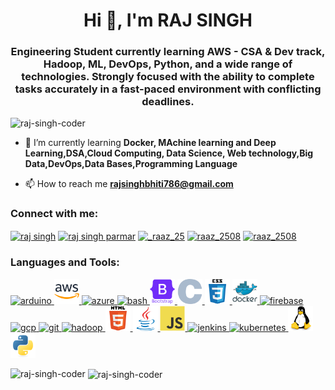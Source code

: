 <h1 align="center">Hi 👋, I'm RAJ SINGH</h1>
<h3 align="center">Engineering Student currently learning AWS - CSA & Dev track, Hadoop, ML, DevOps, Python, and a wide range of technologies. Strongly focused with the ability to complete tasks accurately in a fast-paced environment with conflicting deadlines.</h3>

<p align="left"> <img src="https://komarev.com/ghpvc/?username=raj-singh-coder&label=Profile%20views&color=0e75b6&style=flat" alt="raj-singh-coder" /> </p>

- 🌱 I’m currently learning **Docker, MAchine learning and Deep Learning,DSA,Cloud Computing, Data Science, Web technology,Big Data,DevOps,Data Bases,Programming Language**

- 📫 How to reach me **rajsinghbhiti786@gmail.com**

<h3 align="left">Connect with me:</h3>
<p align="left">
<a href="https://linkedin.com/in/raj singh" target="blank"><img align="center" src="https://cdn.jsdelivr.net/npm/simple-icons@3.0.1/icons/linkedin.svg" alt="raj singh" height="30" width="40" /></a>
<a href="https://fb.com/raj singh parmar" target="blank"><img align="center" src="https://cdn.jsdelivr.net/npm/simple-icons@3.0.1/icons/facebook.svg" alt="raj singh parmar" height="30" width="40" /></a>
<a href="https://instagram.com/_raaz_25" target="blank"><img align="center" src="https://cdn.jsdelivr.net/npm/simple-icons@3.0.1/icons/instagram.svg" alt="_raaz_25" height="30" width="40" /></a>
<a href="https://www.codechef.com/users/raaz_2508" target="blank"><img align="center" src="https://cdn.jsdelivr.net/npm/simple-icons@3.1.0/icons/codechef.svg" alt="raaz_2508" height="30" width="40" /></a>
<a href="https://www.hackerrank.com/raaz_2508" target="blank"><img align="center" src="https://cdn.jsdelivr.net/npm/simple-icons@3.0.1/icons/hackerrank.svg" alt="raaz_2508" height="30" width="40" /></a>
</p>

<h3 align="left">Languages and Tools:</h3>
<p align="left"> <a href="https://www.arduino.cc/" target="_blank"> <img src="https://cdn.worldvectorlogo.com/logos/arduino-1.svg" alt="arduino" width="40" height="40"/> </a> <a href="https://aws.amazon.com" target="_blank"> <img src="https://raw.githubusercontent.com/devicons/devicon/master/icons/amazonwebservices/amazonwebservices-original-wordmark.svg" alt="aws" width="40" height="40"/> </a> <a href="https://azure.microsoft.com/en-in/" target="_blank"> <img src="https://www.vectorlogo.zone/logos/microsoft_azure/microsoft_azure-icon.svg" alt="azure" width="40" height="40"/> </a> <a href="https://www.gnu.org/software/bash/" target="_blank"> <img src="https://www.vectorlogo.zone/logos/gnu_bash/gnu_bash-icon.svg" alt="bash" width="40" height="40"/> </a> <a href="https://getbootstrap.com" target="_blank"> <img src="https://raw.githubusercontent.com/devicons/devicon/master/icons/bootstrap/bootstrap-plain-wordmark.svg" alt="bootstrap" width="40" height="40"/> </a> <a href="https://www.cprogramming.com/" target="_blank"> <img src="https://raw.githubusercontent.com/devicons/devicon/master/icons/c/c-original.svg" alt="c" width="40" height="40"/> </a> <a href="https://www.w3schools.com/css/" target="_blank"> <img src="https://raw.githubusercontent.com/devicons/devicon/master/icons/css3/css3-original-wordmark.svg" alt="css3" width="40" height="40"/> </a> <a href="https://www.docker.com/" target="_blank"> <img src="https://raw.githubusercontent.com/devicons/devicon/master/icons/docker/docker-original-wordmark.svg" alt="docker" width="40" height="40"/> </a> <a href="https://firebase.google.com/" target="_blank"> <img src="https://www.vectorlogo.zone/logos/firebase/firebase-icon.svg" alt="firebase" width="40" height="40"/> </a> <a href="https://cloud.google.com" target="_blank"> <img src="https://www.vectorlogo.zone/logos/google_cloud/google_cloud-icon.svg" alt="gcp" width="40" height="40"/> </a> <a href="https://git-scm.com/" target="_blank"> <img src="https://www.vectorlogo.zone/logos/git-scm/git-scm-icon.svg" alt="git" width="40" height="40"/> </a> <a href="https://hadoop.apache.org/" target="_blank"> <img src="https://www.vectorlogo.zone/logos/apache_hadoop/apache_hadoop-icon.svg" alt="hadoop" width="40" height="40"/> </a> <a href="https://www.w3.org/html/" target="_blank"> <img src="https://raw.githubusercontent.com/devicons/devicon/master/icons/html5/html5-original-wordmark.svg" alt="html5" width="40" height="40"/> </a> <a href="https://www.java.com" target="_blank"> <img src="https://raw.githubusercontent.com/devicons/devicon/master/icons/java/java-original.svg" alt="java" width="40" height="40"/> </a> <a href="https://developer.mozilla.org/en-US/docs/Web/JavaScript" target="_blank"> <img src="https://raw.githubusercontent.com/devicons/devicon/master/icons/javascript/javascript-original.svg" alt="javascript" width="40" height="40"/> </a> <a href="https://www.jenkins.io" target="_blank"> <img src="https://www.vectorlogo.zone/logos/jenkins/jenkins-icon.svg" alt="jenkins" width="40" height="40"/> </a> <a href="https://kubernetes.io" target="_blank"> <img src="https://www.vectorlogo.zone/logos/kubernetes/kubernetes-icon.svg" alt="kubernetes" width="40" height="40"/> </a> <a href="https://www.linux.org/" target="_blank"> <img src="https://raw.githubusercontent.com/devicons/devicon/master/icons/linux/linux-original.svg" alt="linux" width="40" height="40"/> </a> <a href="https://www.python.org" target="_blank"> <img src="https://raw.githubusercontent.com/devicons/devicon/master/icons/python/python-original.svg" alt="python" width="40" height="40"/> </a> </p>

<p><img align="left" src="https://github-readme-stats.vercel.app/api/top-langs?username=raj-singh-coder&show_icons=true&locale=en&layout=compact" alt="raj-singh-coder" /></p>

<p>&nbsp;<img align="center" src="https://github-readme-stats.vercel.app/api?username=raj-singh-coder&show_icons=true&locale=en" alt="raj-singh-coder" /></p>


